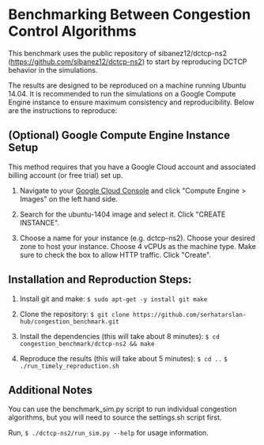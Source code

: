 
Benchmarking Between Congestion Control Algorithms
=====================

This benchmark uses the public repository of sibanez12/dctcp-ns2 
(https://github.com/sibanez12/dctcp-ns2) to start by reproducing DCTCP
behavior in the simulations.

The results are designed to be reproduced on a machine running Ubuntu 14.04. 
It is recommended to run the simulations on a Google Compute Engine instance 
to ensure maximum consistency and reproducibility. Below are the instructions
to reproduce:

(Optional) Google Compute Engine Instance Setup
-----------------------------------------------

This method requires that you have a Google Cloud account and associated 
billing account (or free trial) set up.

1. Navigate to your [Google Cloud Console](https://console.cloud.google.com) 
and click "Compute Engine > Images" on the left hand side.

2. Search for the ubuntu-1404 image and select it. Click "CREATE INSTANCE".

3. Choose a name for your instance (e.g. dctcp-ns2). Choose your desired zone 
to host your instance. Choose 4 vCPUs as the machine type. Make sure to check
the box to allow HTTP traffic. Click "Create".

Installation and Reproduction Steps:
------------------------------------

1. Install git and make: 
`$ sudo apt-get -y install git make`

2. Clone the repository:
`$ git clone https://github.com/serhatarslan-hub/congestion_benchmark.git`

3. Install the dependencies (this will take about 8 minutes):
`$ cd congestion_benchmark/dctcp-ns2 && make`

4. Reproduce the results (this will take about 5 minutes):
`$ cd ..`
`$ ./run_timely_reproduction.sh`


Additional Notes
----------------

You can use the benchmark_sim.py script to run individual congestion algorithms,
but you will need to source the settings.sh script first. 

Run, `$ ./dctcp-ns2/run_sim.py --help` for usage information.

